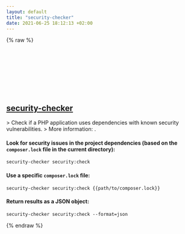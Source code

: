 ```yaml
---
layout: default
title: "security-checker"
date: 2021-06-25 18:12:13 +02:00
---
```

{% raw %}
<h2 id="security-checker">
  <a href="/en/common/security-checker.html">security-checker</a> <a href="#security-checker"><svg class="icon">
    <use href="/assets/images/unicode_sprite.svg#link" />
  </svg></a>
</h2>
> Check if a PHP application uses dependencies with known security vulnerabilities.
> More information: <https://github.com/sensiolabs/security-checker>.

#### Look for security issues in the project dependencies (based on the `composer.lock` file in the current directory):
```shell
security-checker security:check
```
#### Use a specific `composer.lock` file:
```shell
security-checker security:check {{path/to/composer.lock}}
```
#### Return results as a JSON object:
```shell
security-checker security:check --format=json
```
{% endraw %}